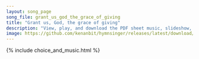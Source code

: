 ```yaml
---
layout: song_page
song_file: grant_us_god_the_grace_of_giving
title: "Grant us, God, the grace of giving"
description: "View, play, and download the PDF sheet music, slideshow, and audio. Lyrics: Grant us, God, the grace of giving with a spirit large and free that ourselves and all our living we may offer unto thee. ... english theist 4part chords"
image: https://github.com/kenanbit/hymnsinger/releases/latest/download/grant_us_god_the_grace_of_giving-trad.png
---
```


{% include choice_and_music.html %}